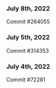 ### July 8th, 2022

Commit #264055

### July 5th, 2022

Commit #314353


### July 4th, 2022

Commit #72281
